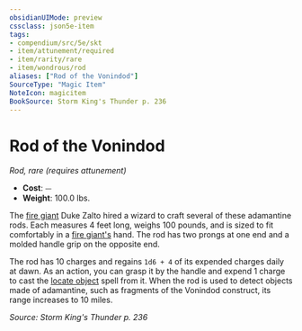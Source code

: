 ```yaml
---
obsidianUIMode: preview
cssclass: json5e-item
tags:
- compendium/src/5e/skt
- item/attunement/required
- item/rarity/rare
- item/wondrous/rod
aliases: ["Rod of the Vonindod"]
SourceType: "Magic Item"
NoteIcon: magicitem
BookSource: Storm King's Thunder p. 236
---
```

# Rod of the Vonindod
*Rod, rare (requires attunement)*  

- **Cost**: ⏤
- **Weight**: 100.0 lbs.

The [fire giant](/2-Mechanics/CLI/bestiary/giant/fire-giant.md) Duke Zalto hired a wizard to craft several of these adamantine rods. Each measures 4 feet long, weighs 100 pounds, and is sized to fit comfortably in a [fire giant's](/2-Mechanics/CLI/bestiary/giant/fire-giant.md) hand. The rod has two prongs at one end and a molded handle grip on the opposite end.

The rod has 10 charges and regains `1d6 + 4` of its expended charges daily at dawn. As an action, you can grasp it by the handle and expend 1 charge to cast the [locate object](/2-Mechanics/CLI/spells/locate-object.md) spell from it. When the rod is used to detect objects made of adamantine, such as fragments of the Vonindod construct, its range increases to 10 miles.

*Source: Storm King's Thunder p. 236*